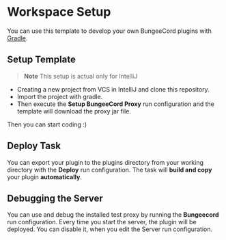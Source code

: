# Workspace Setup

You can use this template to develop your own BungeeCord plugins with [Gradle](https://gradle.org/).

## Setup Template

> **Note** This setup is actual only for IntelliJ

+ Creating a new project from VCS in IntelliJ and clone this repository.
+ Import the project with gradle.
+ Then execute the **Setup BungeeCord Proxy** run configuration and the template will download the proxy jar file.

Then you can start coding :)

## Deploy Task

You can export your plugin to the plugins directory from your working directory with the **Deploy** run configuration. The task will **build and copy** your plugin **automatically**.

## Debugging the Server

You can use and debug the installed test proxy by running the **Bungeecord** run configuration. Every time you start the server, the plugin will be deployed. You can disable it, when you edit the Server run configuration.
